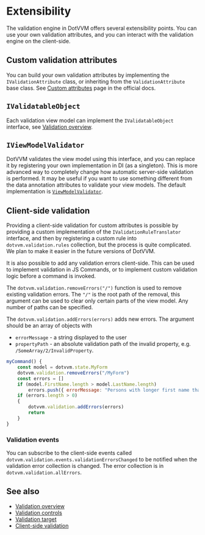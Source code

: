 # Extensibility

The validation engine in DotVVM offers several extensibility points. You can use your own validation attributes, and you can interact with the validation engine on the client-side.

## Custom validation attributes

You can build your own validation attributes by implementing the `IValidationAttribute` class, or inheriting from the `ValidationAttribute` base class. See [Custom attributes](https://docs.microsoft.com/en-us/aspnet/core/mvc/models/validation?view=aspnetcore-5.0#custom-attributes) page in the official docs.

## `IValidatableObject`

Each validation view model can implement the `IValidatableObject` interface, see [Validation overview](./overview#ivalidatableobject).

## `IViewModelValidator`

DotVVM validates the view model using this interface, and you can replace it by registering your own implementation in DI (as a singleton).
This is more advanced way to completely change how automatic server-side validation is performed.
It may be useful if you want to use something different from the data annotation attributes to validate your view models.
The default implementation is [`ViewModelValidator`](https://github.com/riganti/dotvvm/blob/main/src/Framework/Framework/ViewModel/Validation/ViewModelValidator.cs).

## Client-side validation

Providing a client-side validation for custom attributes is possible by providing a custom implementation of the `IValidationRuleTranslator` interface, and then by registering a custom rule into `dotvvm.validation.rules` collection, but the process is quite complicated. We plan to make it easier in the future versions of DotVVM.

It is also possible to add any validation errors client-side.
This can be used to implement validation in JS Commands, or to implement custom validation logic before a command is invoked.

The `dotvvm.validation.removeErrors("/")` function is used to remove existing validation errors.
The `"/"` is the root path of the removal, this argument can be used to clear only certain parts of the view model.
Any number of paths can be specified.

The `dotvvm.validation.addErrors(errors)` adds new errors.
The argument should be an array of objects with
* `errorMessage` - a string displayed to the user
* `propertyPath` - an absolute validation path of the invalid property, e.g. `/SomeArray/2/InvalidProperty`.

```JAVASCRIPT
myCommand() {
    const model = dotvvm.state.MyForm
    dotvvm.validation.removeErrors("/MyForm")
    const errors = []
    if (model.FirstName.length > model.LastName.length)
        errors.push({ errorMessage: "Persons with longer first name than their last name cannot be registered.", propertyPath: "/MyForm/FirstName"})
    if (errors.length > 0)
    {
        dotvvm.validation.addErrors(errors)
        return
    }
}
```

### Validation events

You can subscribe to the client-side events called `dotvvm.validation.events.validationErrorsChanged` to be notified when the validation error collection is changed. The error collection is in `dotvvm.validation.allErrors`. 

## See also

* [Validation overview](overview)
* [Validation controls](controls)
* [Validation target](target)
* [Client-side validation](client-side)


